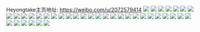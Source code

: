 Heyongtake主页地址: https://weibo.com/u/2072579414 
![](https://wx4.sinaimg.cn/mw2000/7b890d56ly1h9imcv8jjij21ku1tm1kx.jpg) 
![](https://wx4.sinaimg.cn/mw2000/7b890d56ly1h9imcxftewj22dd1kxb29.jpg) 
![](https://wx4.sinaimg.cn/mw2000/7b890d56ly1h9imd8etrwj20zk1fadux.jpg) 
![](https://wx4.sinaimg.cn/mw2000/7b890d56ly1h9imd9l1isj21o0280e81.jpg) 
![](https://wx4.sinaimg.cn/mw2000/7b890d56ly1h9imd0omw0j23342bcnpe.jpg) 
![](https://wx4.sinaimg.cn/mw2000/7b890d56ly1h9imerkynaj21o0280qv6.jpg) 
![](https://wx4.sinaimg.cn/mw2000/7b890d56ly1h9imumkuk3j21kw2dcx6p.jpg) 
![](https://wx4.sinaimg.cn/mw2000/7b890d56ly1h9imdb7pknj21kw2dcqv6.jpg) 
![](https://wx4.sinaimg.cn/mw2000/7b890d56ly1h9imm5mttxj22dc1kwkjl.jpg) 
![](https://wx4.sinaimg.cn/mw2000/7b890d56ly1h9imd7sq6pj22c03407wj.jpg) 
![](https://wx4.sinaimg.cn/mw2000/7b890d56ly1h9imcwbvkrj22dc1kw7wi.jpg) 
![](https://wx4.sinaimg.cn/mw2000/7b890d56ly1h9imdcea6oj21cf0z6qkw.jpg) 
![](https://wx4.sinaimg.cn/mw2000/7b890d56ly1h9imjww39cj20tz0zcguw.jpg) 
![](https://wx4.sinaimg.cn/mw2000/7b890d56ly1h9imte4crkj22c0340qv6.jpg) 
![](https://wx4.sinaimg.cn/mw2000/7b890d56ly1h9imcug318j22c03407wj.jpg) 
![](https://wx4.sinaimg.cn/mw2000/7b890d56ly1h9imdeezibj20oe0wl7hi.jpg) 
![](https://wx4.sinaimg.cn/mw2000/7b890d56ly1h9imdewau3j20wx14xkdr.jpg) 
![](https://wx4.sinaimg.cn/mw2000/7b890d56ly1h9imx044caj20pq150qkd.jpg) 
![](https://wx4.sinaimg.cn/mw2000/7b890d56ly1h7l6a465buj22c03407wi.jpg) 
![](https://wx4.sinaimg.cn/mw2000/7b890d56ly1h7l6a2e02sj21dz22z7r3.jpg) 
![](https://wx4.sinaimg.cn/mw2000/7b890d56ly1h7l6a1k3xyj212m1nuk54.jpg) 
![](https://wx4.sinaimg.cn/mw2000/7b890d56ly1h7f4fvqi3aj21910u0do3.jpg) 
![](https://wx4.sinaimg.cn/mw2000/7b890d56ly1h7f4fwdigbj21900u0jv2.jpg) 
![](https://wx4.sinaimg.cn/mw2000/7b890d56ly1h71byk3ibbj20u00u0gmu.jpg) 
![](https://wx4.sinaimg.cn/mw2000/7b890d56ly1h71bylo0rkj21400u0dim.jpg) 
![](https://wx4.sinaimg.cn/mw2000/7b890d56ly1h71byqdm33j20u01907b7.jpg) 
![](https://wx4.sinaimg.cn/mw2000/7b890d56ly1h6rvdyqh13j23402c0u0y.jpg) 
![](https://wx4.sinaimg.cn/mw2000/7b890d56ly1h6rve45klgj23mx2by0yj.jpg) 
![](https://wx4.sinaimg.cn/mw2000/7b890d56ly1h6rvtyexnkj21rl12otk4.jpg) 
![](https://wx4.sinaimg.cn/mw2000/7b890d56ly1h6dcl9gi5lj20u417o46x.jpg) 
![](https://wx4.sinaimg.cn/mw2000/7b890d56ly1h6dck69ckxj20wr1z01h9.jpg) 
![](https://wx4.sinaimg.cn/mw2000/7b890d56ly1h6dck4t4puj22c0340u0x.jpg) 
![](https://wx4.sinaimg.cn/mw2000/7b890d56ly1h66ag0ql9sj20u014045e.jpg) 
![](https://wx4.sinaimg.cn/mw2000/7b890d56ly1h66ag1zjr7j20u014044c.jpg) 
![](https://wx4.sinaimg.cn/mw2000/7b890d56ly1h66ag2ucyfj20u01404di.jpg) 
![](https://wx4.sinaimg.cn/mw2000/7b890d56ly1h5sbn95trrj20u0140tjm.jpg) 
![](https://wx4.sinaimg.cn/mw2000/7b890d56ly1h5sbn7k8ovj21sy0u0n5o.jpg) 
![](https://wx4.sinaimg.cn/mw2000/7b890d56ly1h5sbn9rzvpj20u0140wok.jpg) 
